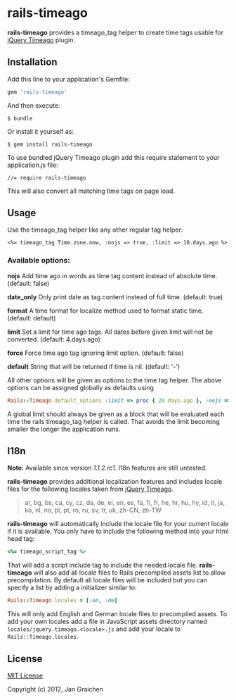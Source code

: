 # rails-timeago

**rails-timeago** provides a timeago_tag helper to create time tags usable for
[jQuery Timeago](https://github.com/rmm5t/jquery-timeago) plugin.

## Installation

Add this line to your application's Gemfile:

```ruby
gem 'rails-timeago'
```

And then execute:

    $ bundle

Or install it yourself as:

    $ gem install rails-timeago

To use bundled jQuery Timeago plugin add this require statement to your application.js file:

    //= require rails-timeago

This will also convert all matching time tags on page load.

## Usage

Use the timeago_tag helper like any other regular tag helper:

```erb
<%= timeago_tag Time.zone.now, :nojs => true, :limit => 10.days.ago %>
```


### Available options:

**nojs**
Add time ago in words as time tag content instead of absolute time.
(default: false)

**date_only**
Only print date as tag content instead of full time.
(default: true)

**format**
A time format for localize method used to format static time.
(default: default)

**limit**
Set a limit for time ago tags. All dates before given limit will not be converted.
(default: 4.days.ago)

**force**
Force time ago tag ignoring limit option.
(default: false)

**default**
String that will be returned if time is nil.
(default: '-')


All other options will be given as options to the time tag helper.
The above options can be assigned globally as defaults using

```ruby
Rails::Timeago.default_options :limit => proc { 20.days.ago }, :nojs => true
```

A global limit should always be given as a block that will be evaluated each time
the rails timeago_tag helper is called. That avoids the limit becoming smaller the
longer the application runs.

## I18n

**Note:** Available since version *1.1.2.rc1*. I18n features are still untested.

**rails-timeago** provides additional localization features and includes locale
files for the following locales taken from [jQuery Timeago](https://github.com/rmm5t/jquery-timeago).

> ar, bg, bs, ca, cy, cz, da, de, el, en, es, fa, fi, fr,
> he, hr, hu, hy, id, it, ja, ko, nl, no, pl, pt, ro, ru,
> sv, tr, uk, zh-CN, zh-TW

**rails-timeago** will automatically include the locale file for your current
locale if it is available. You only have to include the following method into
your html head tag:

```ruby
<%= timeago_script_tag %>
```

That will add a script include tag to include the needed locale file.
**rails-timeago** will also add all locale files to Rails precompiled assets
list to allow precompilation. By default all locale files will be included but
you can specify a list by adding a initializer similar to:

```ruby
Rails::Timeago.locales = [:en, :de]
```

This will only add English and German locale files to precompiled assets.
To add your own locales add a file in JavaScript assets directory named
`locales/jquery.timeago.<locale>.js` and add your locale to `Rails::Timeago.locales`.

## License

[MIT License](http://www.opensource.org/licenses/mit-license.php)

Copyright (c) 2012, Jan Graichen
